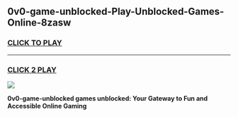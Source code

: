 
## 0v0-game-unblocked-Play-Unblocked-Games-Online-8zasw
<h3>
<a href="https://premium76.site?title=0v0-game-unblocked&ref=25A">CLICK TO PLAY</a></h3>
<hr>

<h3>
<a href="https://premium76.site?title=0v0-game-unblocked&ref=25A">CLICK 2 PLAY</a>
  
</h3>

<a href="https://premium76.site?title=0v0-game-unblocked&ref=25A"><img src="https://clearcache.store/games.png"></a>


**0v0-game-unblocked games unblocked: Your Gateway to Fun and Accessible Online Gaming**
